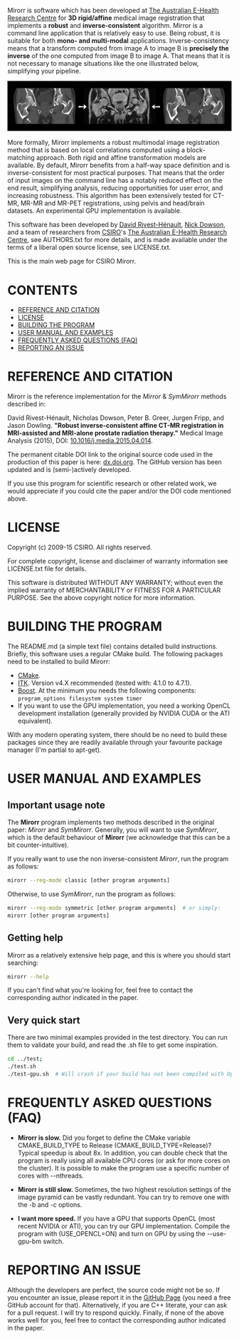 Mirorr is software which has been developed at [The Australian E-Health Research Centre](http://aehrc.com/) for **3D rigid/affine** medical image registration that implements a **robust** and **inverse-consistent** algorithm. Mirror is a command line application that is relatively easy to use. Being robust, it is suitable for both **mono- and multi-modal** applications. Inverse-consistency means that a transform computed from image A to image B is **precisely the inverse** of the one computed from image B to image A. That means that it is not necessary to manage situations like the one illustrated below, simplifying your pipeline.

![Non inverse-consistent registration](images/fig1.png)

More formally, Mirorr implements a robust multimodal image registration method that is based on local correlations computed using a block-matching approach. Both rigid and affine transformation models are available. By default, Mirorr benefits from a half-way space definition and is inverse-consistent for most practical purposes. That means that the order of input images on the command line has a notably reduced effect on the end result, simplifying analysis, reducing opportunities for user error, and increasing robustness. This algorithm has been extensively tested for CT-MR, MR-MR and MR-PET registrations, using pelvis and head/brain datasets. An experimental GPU implementation is available. 

This software has been developed by [David Rivest-Hénault](https://github.com/drhenault), [Nick Dowson](http://baconmockup.com/600/800/), and a team of researchers from [CSIRO](http://www.csiro.au/)'s [The Australian E-Health Research Centre](http://aehrc.com/), see AUTHORS.txt for more details, and is made available under the terms of a liberal open source license, see LICENSE.txt.

This is the main web page for CSIRO Mirorr. 


CONTENTS
========

- [REFERENCE AND CITATION](http://aehrc.github.io/Mirorr/#reference-and-citation)
- [LICENSE](http://aehrc.github.io/Mirorr/#license)
- [BUILDING THE PROGRAM](http://aehrc.github.io/Mirorr/#building-the-program)
- [USER MANUAL AND EXAMPLES](http://aehrc.github.io/Mirorr/#user-manual-and-examples)
- [FREQUENTLY ASKED QUESTIONS (FAQ)](http://aehrc.github.io/Mirorr/#frequently-asked-questions-faq)
- [REPORTING AN ISSUE](reporting-an-issue)


REFERENCE AND CITATION
======================

Mirorr is the reference implementation for the _Mirror_ & _SymMirorr_ methods described in:

David Rivest-Hénault, Nicholas Dowson, Peter B. Greer, Jurgen Fripp, and Jason Dowling. **"Robust inverse-consistent affine CT-MR registration in MRI-assisted and MRI-alone prostate radiation therapy."** Medical Image Analysis (2015), DOI: [10.1016/j.media.2015.04.014](http://dx.doi.org/10.1016/j.media.2015.04.014). 

The permanent citable DOI link to the original source code used in the production of this paper is here: [dx.doi.org](http://dx.doi.org/10.4225/08/55372DE407418). The GitHub version has been updated and is (semi-)actively developed. 

If you use this program for scientific research or other related work, we would appreciate if you could cite the paper and/or the DOI code mentioned above.


LICENSE
=======

Copyright (c) 2009-15 CSIRO. All rights reserved.

For complete copyright, license and disclaimer of warranty information see LICENSE.txt file for details.

This software is distributed WITHOUT ANY WARRANTY; without even the implied warranty of MERCHANTABILITY or FITNESS FOR A PARTICULAR PURPOSE.  See the above copyright notice for more information.


BUILDING THE PROGRAM
====================

The README.md (a simple text file) contains detailed build instructions. Briefly, this software uses a regular CMake build. The following packages need to be installed to build Mirorr:

 - [CMake](http://www.cmake.org/).
 - [ITK](http://www.itk.org/). Version v4.X recommended (tested with: 4.1.0 to 4.7.1).
 - [Boost](http://www.boost.org/). At the minimum you needs the following components: `program_options filesystem system timer`
 - If you want to use the GPU implementation, you need a working OpenCL development installation (generally provided by NVIDIA CUDA or the ATI equivalent).

With any modern operating system, there should be no need to build these packages since they are readily available through your favourite package manager (I'm partial to apt-get).


USER MANUAL AND EXAMPLES
========================

Important usage note
--------------------

The **Mirorr** program implements two methods described in the original paper: _Mirorr_ and _SymMirorr_. Generally, you will want to use _SymMirorr_, which is the default behaviour of **Mirorr** (we acknowledge that this can be a bit counter-intuitive).

If you really want to use the non inverse-consistent _Mirorr_, run the program as follows:
```bash
mirorr --reg-mode classic [other program arguments]
```
Otherwise, to use _SymMirorr_, run the program as follows:
```bash
mirorr --reg-mode symmetric [other program arguments]  # or simply:
mirorr [other program arguments]
```

Getting help
------------

Mirorr as a relatively extensive help page, and this is where you should start searching:
```bash
mirorr --help
```
If you can't find what you're looking for, feel free to contact the corresponding author indicated in the paper.


Very quick start
----------------

There are two minimal examples provided in the test directory. You can run them to validate your build, and read the .sh file to get some inspiration.

```bash
cd ../test; 
./test.sh
./test-gpu.sh  # Will crash if your build has not been compiled with OpenCL support.
```


FREQUENTLY ASKED QUESTIONS (FAQ)
================================

- **Mirorr is slow.** Did you forget to define the CMake variable CMAKE_BUILD_TYPE to Release (CMAKE_BUILD_TYPE=Release)? Typical speedup is about 8x. In addition, you can double check that the program is really using all available CPU cores (or ask for more cores on the cluster). It is possible to make the program use a specific number of cores with --nthreads.

- **Mirorr is still slow.** Sometimes, the two highest resolution settings of the image pyramid can be vastly redundant. You can try to remove one with the -b and -c options.

- **I want more speed.** If you have a GPU that supports OpenCL (most recent NVIDIA or ATI), you can try our GPU implementation. Compile the program with (USE_OPENCL=ON) and turn on GPU by using the --use-gpu-bm switch.


REPORTING AN ISSUE
==================

Although the developers are perfect, the source code might not be so. If you encounter an issue, please report it in the [GitHub Page](https://github.com/aehrc/Mirorr) (you need a free GitHub account for that). Alternatively, if you are C++ literate, your can ask for a pull request. I will try to respond quickly. Finally, if none of the above works well for you, feel free to contact the corresponding author indicated in the paper.


